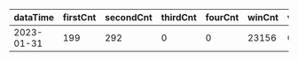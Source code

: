|dataTime|firstCnt|secondCnt|thirdCnt|fourCnt|winCnt|vrate|wrate|
|-|-|-|-|-|-|-|-|
|2023-01-31|199|292|0|0|23156|0%|0%|
